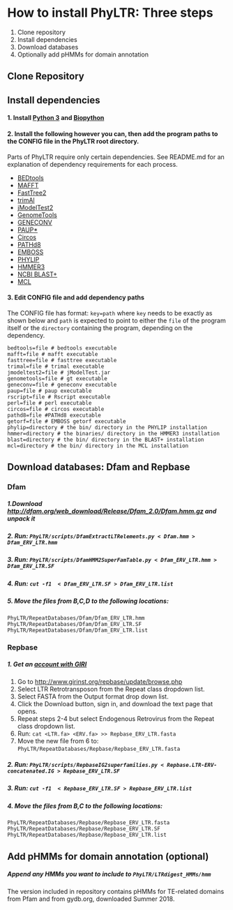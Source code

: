 # How to install PhyLTR: Three steps

1. Clone repository
2. Install dependencies
3. Download databases
4. Optionally add pHMMs for domain annotation

## Clone Repository

## Install dependencies

#### 1. Install [Python 3](https://www.python.org/) and [Biopython](https://biopython.org/)

#### 2. Install the following however you can, then add the program paths to the CONFIG file in the PhyLTR root directory.
Parts of PhyLTR require only certain dependencies. See README.md for an explanation of dependency requirements for each process.

* [BEDtools](https://bedtools.readthedocs.io/en/latest/)
* [MAFFT](https://mafft.cbrc.jp/alignment/software/)
* [FastTree2](http://www.microbesonline.org/fasttree/)
* [trimAl](http://trimal.cgenomics.org/)
* [jModelTest2](https://github.com/ddarriba/jmodeltest2/)
* [GenomeTools](http://genometools.org/)
* [GENECONV](https://www.math.wustl.edu/~sawyer/geneconv/)
* [PAUP*](https://paup.phylosolutions.com/)
* [Circos](http://circos.ca/)
* [PATHd8](https://www2.math.su.se/PATHd8/)
* [EMBOSS](http://emboss.sourceforge.net/)
* [PHYLIP](http://evolution.genetics.washington.edu/phylip.html)
* [HMMER3](http://www.hmmer.org/)
* [NCBI BLAST+](https://www.ncbi.nlm.nih.gov/books/NBK52640/)
* [MCL](https://micans.org/mcl/)

#### 3. Edit CONFIG file and add dependency paths

The CONFIG file has format: `key=path` where `key` needs to be exactly as shown below and `path` is expected to point to either the `file` of the program itself or the `directory` containing the program, depending on the dependency.

```
bedtools=file # bedtools executable
mafft=file # mafft executable
fasttree=file # fasttree executable
trimal=file # trimal executable
jmodeltest2=file # jModelTest.jar
genometools=file # gt executable
geneconv=file # geneconv executable
paup=file # paup executable
rscript=file # Rscript executable
perl=file # perl executable
circos=file # circos executable
pathd8=file #PATHd8 executable
getorf=file # EMBOSS getorf executable
phylip=directory # the bin/ directory in the PHYLIP installation
hmmer=directory # the binaries/ directory in the HMMER3 installation
blast=directory # the bin/ directory in the BLAST+ installation
mcl=directory # the bin/ directory in the MCL installation
```

## Download databases: Dfam and Repbase

### Dfam

##### 1.Download http://dfam.org/web_download/Release/Dfam_2.0/Dfam.hmm.gz and unpack it

##### 2. Run: `PhyLTR/scripts/DfamExtractLTRelements.py < Dfam.hmm > Dfam_ERV_LTR.hmm`

##### 3. Run: `PhyLTR/scripts/DfamHMM2SuperFamTable.py < Dfam_ERV_LTR.hmm > Dfam_ERV_LTR.SF`

##### 4. Run: `cut -f1  < Dfam_ERV_LTR.SF > Dfam_ERV_LTR.list`

##### 5. Move the files from B,C,D to the following locations:
```
PhyLTR/RepeatDatabases/Dfam/Dfam_ERV_LTR.hmm
PhyLTR/RepeatDatabases/Dfam/Dfam_ERV_LTR.SF
PhyLTR/RepeatDatabases/Dfam/Dfam_ERV_LTR.list
```

### Repbase

##### 1. Get an [account with GIRI](https://www.girinst.org/accountservices/register.php)
1. Go to http://www.girinst.org/repbase/update/browse.php
2. Select LTR Retrotransposon from the Repeat class dropdown list.
3. Select FASTA from the Output format drop down list.
4. Click the Download button, sign in, and download the text page that opens.
5. Repeat steps 2-4 but select Endogenous Retrovirus from the Repeat class dropdown list.
6. Run: `cat <LTR.fa> <ERV.fa> >> Repbase_ERV_LTR.fasta`
7. Move the new file from 6 to: `PhyLTR/RepeatDatabases/Repbase/Repbase_ERV_LTR.fasta`

##### 2. Run: `PhyLTR/scripts/RepbaseIG2superfamilies.py < Repbase.LTR-ERV-concatenated.IG > Repbase_ERV_LTR.SF`

##### 3. Run: `cut -f1  < Repbase_ERV_LTR.SF > Repbase_ERV_LTR.list`

##### 4. Move the files from B,C to the following locations:
```
PhyLTR/RepeatDatabases/Repbase/Repbase_ERV_LTR.fasta
PhyLTR/RepeatDatabases/Repbase/Repbase_ERV_LTR.SF
PhyLTR/RepeatDatabases/Repbase/Repbase_ERV_LTR.list
```

## Add pHMMs for domain annotation (optional)
##### Append any HMMs you want to include to `PhyLTR/LTRdigest_HMMs/hmm`
The version included in repository contains pHMMs for TE-related domains from Pfam and from gydb.org, downloaded Summer 2018.

